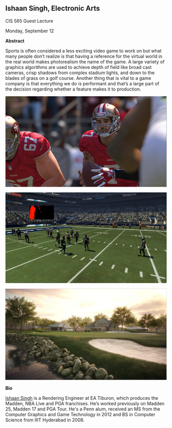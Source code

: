 ## Ishaan Singh, Electronic Arts

CIS 565 Guest Lecture

Monday, September 12

**Abstract**

Sports is often considered a less exciting video game to work on but what many people don’t realize is that having a reference for the virtual world in the real world makes photorealism the name of the game. A large variety of graphics algorithms are used to achieve depth of field like broad cast cameras, crisp shadows from complex stadium lights, and down to the blades of grass on a golf course. Another thing that is vital to a game company is that everything we do is performant and that’s a large part of the decision regarding whether a feature makes it to production.

![](Bokeh.PNG)

![](RTW.PNG)

![](grass.PNG)

**Bio**

[Ishaan Singh](https://www.linkedin.com/in/ishaan13) is a Rendering Engineer at EA Tiburon, which produces the Madden, NBA Live and PGA franchises. He’s worked previously on Madden 25, Madden 17 and PGA Tour. He's a Penn alum, received an MS from the Computer Graphics and Game Technology in 2012 and BS in Computer Science from IIIT Hyderabad in 2008. 
